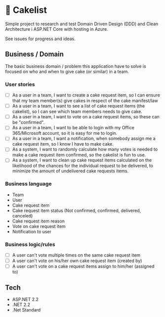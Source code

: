 ﻿# 🍰 Cakelist
Simple project to research and test Domain Driven Design (DDD) and Clean Architecture i ASP.NET Core with hosting in Azure.

See issues for progress and ideas.

## Business / Domain

The basic business domain / problem this application have to solve is focused on who and when to give cake (or similar) in a team.

### User stories

- [ ] As a user in a team, I want to create a cake request item, so I can ensure that my team member(s) give cakes in respect of the cake manifest/law
- [ ] As a user in a team, I want to see a list of cake request items (the cakelist), so I can see which team members needs to give cake.
- [ ] As a user in a team, I want to vote on a cake request items, so these can be "confirmed".
- [ ] As a user in a team, I want to be able to login with my Office 365/Microsoft account, so it is easy for me to login.
- [ ] As a user in a team, I want a notification, when somebody assign me a cake request item, so I know I have to make cake.
- [ ] As a system, I want to randomly calculate how many votes is needed to make a cake request item confirmed, so the cakelist is fun to use.
- [ ] As a system, I want to clean up cake request items calculated on the likelihood of the chances for the individual request to be delivered, to minimize the amount of undelivered cake requests items.

### Business language
- Team
- User
- Cake request item
- Cake request item status (Not confirmed, confirmed, delivered, canceled)
- Cake request item reason
- Vote on cake request item
- Notification to user

### Business logic/rules

- [ ] A user can't vote multiple times on the same cake request item
- [ ] A user can't vote on his/her own cake request item (created by)
- [ ] A user can't vote on a cake request items assign to him/her (assigned to) 

## Tech
- ASP.NET 2.2
- .NET 2.2
- .Net Standard